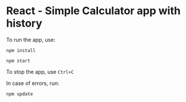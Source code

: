 # React - Simple Calculator app with history

To run the app, use:

`npm install`

`npm start`

To stop the app, use `Ctrl+C`

In case of errors, run:

`npm update`
